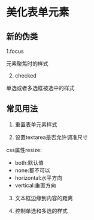 # 美化表单元素

## 新的伪类

1.focus

元素聚焦时的样式

2. checked

单选或者多选框被选中的样式

## 常见用法

1. 重置表单元素样式

2. 设置textarea是否允许调准尺寸

css属性resize:

- both:默认值
- none:都不可以
- horizontal:水平方向
- vertical:垂直方向

3. 文本框边缘到内容的距离

4. 控制单选和多选的样式

